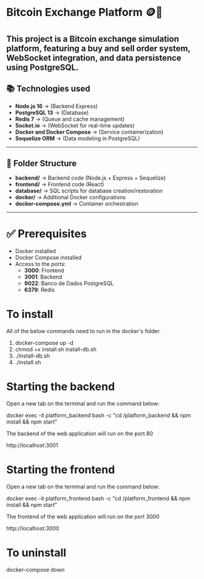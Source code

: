 # Bitcoin Exchange Platform 🪙🚀

This project is a Bitcoin exchange simulation platform, featuring a buy and sell order system, WebSocket integration, and data persistence using PostgreSQL.
---

## 📚 Technologies used

- **Node.js 16** → (Backend Express)
- **PostgreSQL 13** → (Database)
- **Redis 7** → (Queue and cache management)
- **Socket.io** → (WebSocket for real-time updates)
- **Docker and Docker Compose** → (Service containerization)
- **Sequelize ORM** → (Data modeling in PostgreSQL)

---

## 🧩 Folder Structure

- **backend/** → Backend code (Node.js + Express + Sequelize)
- **frontend/** → Frontend code (React)
- **database/** → SQL scripts for database creation/restoration
- **docker/** → Additional Docker configurations
- **docker-compose.yml** → Container orchestration

---

# ✅ Prerequisites

- Docker installed
- Docker Compose installed
- Access to the ports:
  - **3000**: Frontend
  - **3001**: Backend
  - **9022**: Banco de Dados PostgreSQL
  - **6379**: Redis


# To install

All of the below commands need to run in the docker's folder.

1) docker-compose up -d
2) chmod +x install.sh install-db.sh
3) ./install-db.sh
4) ./install.sh

# Starting the backend

Open a new tab on the terminal and run the command below: 

docker exec -it platform_backend bash -c "cd /platform_backend && npm install && npm start"

The backend of the web application will run on the port 80 

http://localhost:3001

# Starting the frontend
Open a new tab on the terminal and run the command below:

docker exec -it platform_frontend bash -c "cd /platform_frontend && npm install && npm start"

The frontend of the web application will run on the port 3000 

http://localhost:3000

# To uninstall
docker-compose down